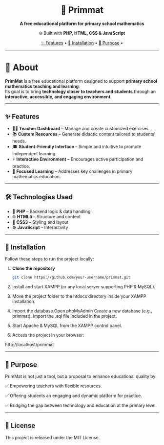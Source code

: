 <h1 align="center">📘 Primmat</h1>  
<p align="center">
  <b>A free educational platform for primary school mathematics</b>  
</p>  

<p align="center">
  🌐 Built with <b>PHP, HTML, CSS & JavaScript</b>  
</p>  

<p align="center">
  <a href="#-features">✨ Features</a> •
  <a href="#-installation">🚀 Installation</a> •
  <a href="#-purpose">🎯 Purpose</a> •
</p>  

---

# 📘 About  

**PrimMat** is a free educational platform designed to support **primary school mathematics teaching and learning**.  
Its goal is to bring **technology closer to teachers and students** through an **interactive, accessible, and engaging environment**.  

---

## ✨ Features  

- 👩‍🏫 **Teacher Dashboard** – Manage and create customized exercises.  
- 📚 **Custom Resources** – Generate didactic content tailored to students’ needs.  
- 🎓 **Student-Friendly Interface** – Simple and intuitive to promote independent learning.  
- ⚡ **Interactive Environment** – Encourages active participation and practice.  
- 🎯 **Focused Learning** – Addresses key challenges in primary mathematics education.  

---

## 🛠️ Technologies Used  

- 🐘 **PHP** – Backend logic & data handling  
- 🌐 **HTML5** – Structure and content  
- 🎨 **CSS3** – Styling and layout  
- ⚙️ **JavaScript** – Interactivity  

---

## 🚀 Installation  

Follow these steps to run the project locally:  

1. **Clone the repository**  
   ```bash
   git clone https://github.com/your-username/primmat.git
2. Install and start XAMPP (or any local server supporting PHP & MySQL).

3. Move the project folder to the htdocs directory inside your XAMPP installation.

4. Import the database
  Open phpMyAdmin
  Create a new database (e.g., primmat).
  Import the .sql file included in the project.

5. Start Apache & MySQL from the XAMPP control panel.

6. Access the project in your browser:

http://localhost/primmat

---

## 🎯 Purpose

PrimMat is not just a tool, but a proposal to enhance educational quality by:

✅ Empowering teachers with flexible resources.

✅ Offering students an engaging and dynamic platform for practice.

✅ Bridging the gap between technology and education at the primary level.

---

##  📄 License

This project is released under the MIT License.
